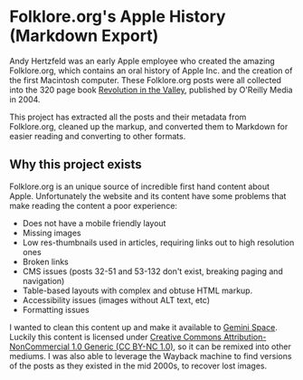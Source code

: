 #  Folklore.org's Apple History (Markdown Export)

Andy Hertzfeld was an early Apple employee who created the amazing Folklore.org, which contains an oral history of Apple Inc. and the creation of the first Macintosh computer. These Folklore.org posts were all collected into the 320 page book [Revolution in the Valley](https://www.amazon.com/exec/obidos/asin/0596007191), published by O'Reilly Media in 2004.
 
This project has extracted all the posts and their metadata from Folklore.org, cleaned up the markup, and converted them to Markdown for easier reading and converting to other formats.
 
 ## Why this project exists
 
Folklore.org is an unique source of incredible first hand content about Apple. Unfortunately the website and its content have some problems that make reading the content a poor experience:

* Does not have a mobile friendly layout
* Missing images
* Low res-thumbnails used in articles, requiring links out to high resolution ones
* Broken links
* CMS issues (posts 32-51 and 53-132 don't exist, breaking paging and navigation)
* Table-based layouts with complex and obtuse HTML markup.
* Accessibility issues (images without ALT text, etc)
* Formatting issues

I wanted to clean this content up and make it available to [Gemini Space](https://en.wikipedia.org/wiki/Gemini_(protocol)). Luckily this content is licensed under [Creative Commons Attribution-NonCommercial 1.0 Generic (CC BY-NC 1.0)](https://creativecommons.org/licenses/by-nc/1.0/), so it can be remixed into other mediums. I was also able to leverage the Wayback machine to find versions of the posts as they existed in the mid 2000s, to recover lost images.
